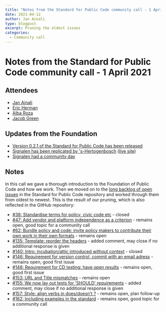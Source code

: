 ```yaml
---
title: "Notes from the Standard for Public Code community call - 1 April 2021"
date: 2021-04-12
author: Jan Ainali
type: blogpost
excerpt: Pruning the oldest issues
categories:
  - Community call
---
```


# Notes from the Standard for Public Code community call - 1 April 2021

## Attendees

* [Jan Ainali](https://publiccode.net/who-we-are/team/jan-ainali.html)
* [Eric Herman](https://publiccode.net/who-we-are/team/eric-herman.html)
* [Alba Roza](https://web.archive.org/web/20210225190155/https://publiccode.net/who-we-are/team/alba-roza.html)
* [Jacob Green](https://twitter.com/jacoblyopen)

## Updates from the Foundation

- [Version 0.2.1 of the Standard for Public Code has been released](https://github.com/publiccodenet/standard/releases/tag/0.2.1)
- [Signalen has been replicated by 's-Hertogenbosch](https://commonground.nl/news/view/418b95d8-b3e3-4bd0-9ece-48984a472b93/gemeente-s-hertogenbosch-live-met-signalen) ([live site](https://meldingen.s-hertogenbosch.nl/incident/beschrijf))
- [Signalen had a community day](https://signalen.org/en/news/2021-03-29-notes-community-meetup/)

## Notes

In this call we gave a thorough introduction to the Foundation of Public Code and how we work. Then we moved on to the [long backlog of open issues](https://github.com/publiccodenet/standard/issues?q=is%3Aissue+is%3Aopen+sort%3Acreated-asc) in the Standard for Public Code repository and worked through them from oldest to newest. This is the result of our pruning, which is also reflected in the GitHub repository:

- [#38: Standardise terms for policy, civic code etc](https://github.com/publiccodenet/standard/issues/38) - closed
- [#47: Add vendor and platform independence as a criterion](https://github.com/publiccodenet/standard/issues/47) - remains open, good topic for a community call
- [#62: Bundle policy and code: invite policy makers to contribute their own work in their own formats](https://github.com/publiccodenet/standard/issues/62) - remains open
- [#135: Template: reorder the headers](https://github.com/publiccodenet/standard/issues/135) - added comment, may close if no additional response is given
- [#140: Intro: incubation/attic introduced without context](https://github.com/publiccodenet/standard/issues/140) - closed
- [#146: Requirement for version control, commit with an email adress](https://github.com/publiccodenet/standard/issues/146) - remains open, good first issue
- [#148: Requirement for CD testing: have open results](https://github.com/publiccodenet/standard/issues/148) - remains open, good first issue
- [#153: URL and Title mismatches](https://github.com/publiccodenet/standard/issues/153) - remains open
- [#155: We now lay out tests for 'SHOULD' requirements](https://github.com/publiccodenet/standard/issues/155) - added comment, may close if no additional response is given
- [#157: Style: align verbs in does/doesn't ?](https://github.com/publiccodenet/standard/issues/157) - remains open, plan follow-up
- [#162: Including examples in the standard](https://github.com/publiccodenet/standard/issues/162) - remains open, good topic for a community call
